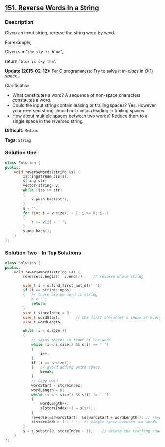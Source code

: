 ## [151. Reverse Words In a String](https://leetcode.com/problems/reverse-words-in-a-string/#/description)

### Description

Given an input string, reverse the string word by word.

For example,

Given s = "`the sky is blue`",

return "`blue is sky the`".

**Update (2015-02-12):**
For C programmers: Try to solve it *in-place* in *O*(1) space.

Clarification:

- What constitutes a word?
  A sequence of non-space characters constitutes a word.
- Could the input string contain leading or trailing spaces?
  Yes. However, your reversed string should not contain leading or trailing spaces.
- How about multiple spaces between two words?
  Reduce them to a single space in the reversed string.



**Difficult:** `Medium`

**Tags:** `String`



### Solution One

```c++
class Solution {
public:
    void reverseWords(string &s) {
        istringstream iss(s);
        string str;
        vector<string> v;
        while (iss >> str)
        {
            v.push_back(str);
        }
        s = "";
        for (int i = v.size() - 1; i >= 0; i--)
        {
            s += v[i] + ' ';
        }
        s.pop_back();
    }
};
```



### Solution Two - In Top Solutions

```c++
class Solution {
public:
    void reverseWords(string &s) {
        reverse(s.begin(), s.end());	// reverse whole string

        size_t i = s.find_first_not_of(' ');
        if (i == string::npos)
        {	// there are no word in string
            s = "";
            return;
        }
        size_t storeIndex = 0;
        size_t wordStart;		// the first character's index of every words
        size_t wordLength;

        while (i < s.size())
        {
            // skips spaces in front of the word
            while (i < s.size() && s[i] == ' ')
            {	
                i++;
            }
            if (i == s.size())
            {	// avoid adding extra space
                break;
            }
            // copy word
            wordStart = storeIndex;
            wordLength = 0;
            while (i < s.size() && s[i] != ' ')
            {
                wordLength++;
                s[storeIndex++] = s[i++];
            }
            reverse(&s[wordStart], &s[wordStart + wordLength]);	// reverse word
            s[storeIndex++] = ' ';	// single space between two words 
        }
        s = s.substr(0, storeIndex - 1);	// delete the trailing space
    }
};
```



